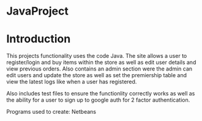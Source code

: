 # JavaProject

# Introduction

This projects functionality uses the code Java. The site allows a user to register/login and buy items within the store as well as edit user details and view previous orders. Also contains an admin section were the admin can edit users and update the store as well as set the premiership table and view the latest logs like when a user has registered.

Also includes test files to ensure the functionlity correctly works as well as the ability for a user to sign up to google auth for 2 factor authentication. 

Programs used to create: Netbeans
